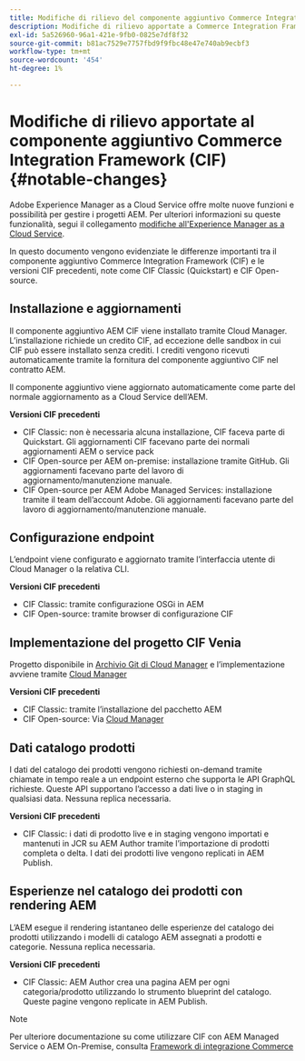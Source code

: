 ```yaml
---
title: Modifiche di rilievo del componente aggiuntivo Commerce Integration Framework (CIF)
description: Modifiche di rilievo apportate a Commerce Integration Framework (CIF) rispetto alle versioni CIF precedenti.
exl-id: 5a526960-96a1-421e-9fb0-0825e7df8f32
source-git-commit: b81ac7529e7757fbd9f9fbc48e47e740ab9ecbf3
workflow-type: tm+mt
source-wordcount: '454'
ht-degree: 1%

---
```


# Modifiche di rilievo apportate al componente aggiuntivo Commerce Integration Framework (CIF){#notable-changes}

Adobe Experience Manager as a Cloud Service offre molte nuove funzioni e possibilità per gestire i progetti AEM. Per ulteriori informazioni su queste funzionalità, segui il collegamento [modifiche all&#39;Experience Manager as a Cloud Service](/help/release-notes/aem-cloud-changes.md).

In questo documento vengono evidenziate le differenze importanti tra il componente aggiuntivo Commerce Integration Framework (CIF) e le versioni CIF precedenti, note come CIF Classic (Quickstart) e CIF Open-source.

## Installazione e aggiornamenti

Il componente aggiuntivo AEM CIF viene installato tramite Cloud Manager. L’installazione richiede un credito CIF, ad eccezione delle sandbox in cui CIF può essere installato senza crediti. I crediti vengono ricevuti automaticamente tramite la fornitura del componente aggiuntivo CIF nel contratto AEM.

Il componente aggiuntivo viene aggiornato automaticamente come parte del normale aggiornamento as a Cloud Service dell’AEM.

**Versioni CIF precedenti**

* CIF Classic: non è necessaria alcuna installazione, CIF faceva parte di Quickstart. Gli aggiornamenti CIF facevano parte dei normali aggiornamenti AEM o service pack
* CIF Open-source per AEM on-premise: installazione tramite GitHub. Gli aggiornamenti facevano parte del lavoro di aggiornamento/manutenzione manuale.
* CIF Open-source per AEM Adobe Managed Services: installazione tramite il team dell’account Adobe. Gli aggiornamenti facevano parte del lavoro di aggiornamento/manutenzione manuale.

## Configurazione endpoint

L’endpoint viene configurato e aggiornato tramite l’interfaccia utente di Cloud Manager o la relativa CLI.

**Versioni CIF precedenti**

* CIF Classic: tramite configurazione OSGi in AEM
* CIF Open-source: tramite browser di configurazione CIF

## Implementazione del progetto CIF Venia

Progetto disponibile in [Archivio Git di Cloud Manager](https://experienceleague.adobe.com/docs/experience-manager-cloud-service/content/implementing/using-cloud-manager/managing-code/integrating-with-git.html) e l’implementazione avviene tramite [Cloud Manager](https://experienceleague.adobe.com/docs/experience-manager-cloud-service/content/implementing/deploying/overview.html?lang=it)

**Versioni CIF precedenti**

* CIF Classic: tramite l’installazione del pacchetto AEM
* CIF Open-source: Via [Cloud Manager](https://experienceleague.adobe.com/docs/experience-manager-cloud-manager/content/introduction.html)

## Dati catalogo prodotti

I dati del catalogo dei prodotti vengono richiesti on-demand tramite chiamate in tempo reale a un endpoint esterno che supporta le API GraphQL richieste. Queste API supportano l’accesso a dati live o in staging in qualsiasi data. Nessuna replica necessaria.

**Versioni CIF precedenti**

* CIF Classic: i dati di prodotto live e in staging vengono importati e mantenuti in JCR su AEM Author tramite l’importazione di prodotti completa o delta. I dati dei prodotti live vengono replicati in AEM Publish.

## Esperienze nel catalogo dei prodotti con rendering AEM

L’AEM esegue il rendering istantaneo delle esperienze del catalogo dei prodotti utilizzando i modelli di catalogo AEM assegnati a prodotti e categorie. Nessuna replica necessaria.

**Versioni CIF precedenti**

* CIF Classic: AEM Author crea una pagina AEM per ogni categoria/prodotto utilizzando lo strumento blueprint del catalogo. Queste pagine vengono replicate in AEM Publish.

>[!NOTE]
>
>Per ulteriore documentazione su come utilizzare CIF con AEM Managed Service o AEM On-Premise, consulta [Framework di integrazione Commerce](https://www.adobe.io/apis/experiencecloud/commerce-integration-framework/getting-started.html)

